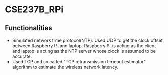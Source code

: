 # CSE237B_RPi
## Functionalities
* Simulated network time protocol(NTP). Used UDP to get the clock offset between Raspberry Pi and laptop. Raspberry Pi is acting as the client and laptop is acting as the NTP server whose clock is assumed to be accurate.
* Used TCP and so called "TCP retransmission timeout estimator" algorithm to estimate the wireless network latency.
